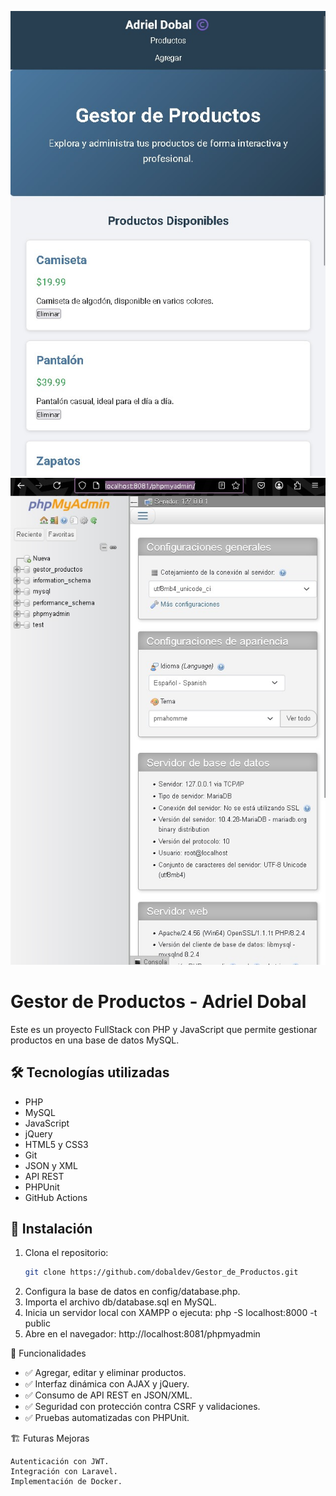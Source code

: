 ![Portada](GestordeProductos.jpg)
![👀 Portada Back](phpMyAdmin.jpg)

# Gestor de Productos - Adriel Dobal

Este es un proyecto FullStack con PHP y JavaScript que permite gestionar productos en una base de datos MySQL.  

## 🛠 Tecnologías utilizadas
- PHP
- MySQL
- JavaScript
- jQuery
- HTML5 y CSS3
- Git
- JSON y XML
- API REST
- PHPUnit
- GitHub Actions

## 🚀 Instalación
1. Clona el repositorio:
   ```sh
   git clone https://github.com/dobaldev/Gestor_de_Productos.git
2. Configura la base de datos en config/database.php.
3. Importa el archivo db/database.sql en MySQL.
4. Inicia un servidor local con XAMPP o ejecuta:
php -S localhost:8000 -t public
5. Abre en el navegador:
http://localhost:8081/phpmyadmin

📌 Funcionalidades

- ✅ Agregar, editar y eliminar productos.
- ✅ Interfaz dinámica con AJAX y jQuery.
- ✅ Consumo de API REST en JSON/XML.
- ✅ Seguridad con protección contra CSRF y validaciones.
- ✅ Pruebas automatizadas con PHPUnit.

🏗 Futuras Mejoras

    Autenticación con JWT.
    Integración con Laravel.
    Implementación de Docker.
